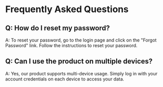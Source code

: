 # Frequently Asked Questions
## Q: How do I reset my password?
A: To reset your password, go to the login page and click on the "Forgot Password" link. Follow the instructions to reset your password.

## Q: Can I use the product on multiple devices?
A: Yes, our product supports multi-device usage. Simply log in with your account credentials on each device to access your data.